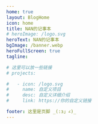 ```yaml
---
home: true
layout: BlogHome
icon: home
title: NAN的记事本
# heroImage: /logo.svg
heroText: NAN的记事本
bgImage: /banner.webp
heroFullScreen: true
tagline: 

# 这里可以放一些链接
# projects:

#   - icon: /logo.svg
#     name: 自定义项目
#     desc: 自定义详细介绍
#     link: https://你的自定义链接

footer: 这里是页脚 _(:з」∠)_
---
```


<!-- 这是一个博客主页的案例。

要使用此布局，你应该在页面前端设置 `layout: BlogHome` 和 `home: true`。

相关配置文档请见 [博客主页](https://theme-hope.vuejs.press/zh/guide/blog/home/)。 -->
